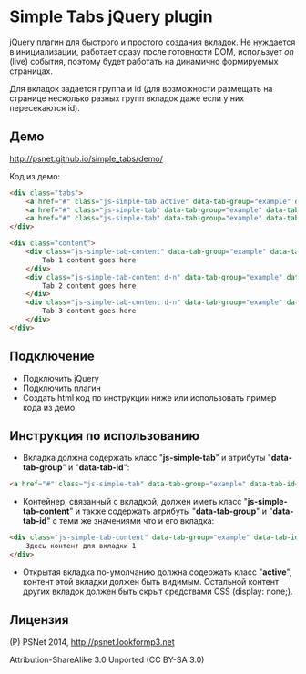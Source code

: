 Simple Tabs jQuery plugin
===========

jQuery плагин для быстрого и простого создания вкладок. Не нуждается в инициализации, работает сразу после готовности DOM, использует *on* (live) события, поэтому будет работать на динамично формируемых страницах.

Для вкладок задается группа и id (для возможности размещать на странице несколько разных групп вкладок даже если у них пересекаются id).


Демо
---

http://psnet.github.io/simple_tabs/demo/


Код из демо:
```html
<div class="tabs">
	<a href="#" class="js-simple-tab active" data-tab-group="example" data-tab-id="1">Tab 1</a>
	<a href="#" class="js-simple-tab" data-tab-group="example" data-tab-id="2">Tab 2</a>
	<a href="#" class="js-simple-tab" data-tab-group="example" data-tab-id="3">Tab 3</a>
</div>

<div class="content">
	<div class="js-simple-tab-content" data-tab-group="example" data-tab-id="1">
		Tab 1 content goes here
	</div>
	<div class="js-simple-tab-content d-n" data-tab-group="example" data-tab-id="2">
		Tab 2 content goes here
	</div>
	<div class="js-simple-tab-content d-n" data-tab-group="example" data-tab-id="3">
		Tab 3 content goes here
	</div>
</div>
```


Подключение
---

- Подключить jQuery
- Подключить плагин
- Создать html код по инструкции ниже или использовать пример кода из демо


Инструкция по использованию
---

- Вкладка должна содержать класс "**js-simple-tab**" и атрибуты "**data-tab-group**" и "**data-tab-id**":
```html
<a href="#" class="js-simple-tab" data-tab-group="example" data-tab-id="1">Вкладка 1</a>
```

- Контейнер, связанный с вкладкой, должен иметь класс "**js-simple-tab-content**" и также содержать атрибуты "**data-tab-group**" и "**data-tab-id**" с теми же значениями что и его вкладка:
```html
<div class="js-simple-tab-content" data-tab-group="example" data-tab-id="1">
	Здесь контент для вкладки 1
</div>
```
- Открытая вкладка по-умолчанию должна содержать класс "**active**", контент этой вкладки должен быть видимым. Остальной контент других вкладок должен быть скрыт средствами CSS (display: none;).


Лицензия
---

(P) PSNet 2014, http://psnet.lookformp3.net

Attribution-ShareAlike 3.0 Unported (CC BY-SA 3.0)
